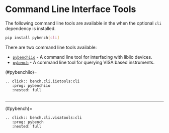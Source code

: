 # Command Line Interface Tools

The following command line tools are available in the when the optional `cli` dependency is installed.

```bash
pip install pybench[cli]
```

There are two command line tools available:
- [`pybenchiio`](#pybenchiio) - A command line tool for interfacing with libiio devices.
- [`pybench`](#pybench) - A command line tool for querying VISA based instruments.


(#pybenchiio)=
```{eval-rst}
.. click:: bench.cli.iiotools:cli
   :prog: pybenchiio
   :nested: full


```

---

(#pybench)=
```{eval-rst}
.. click:: bench.cli.visatools:cli
   :prog: pybench
   :nested: full


```
